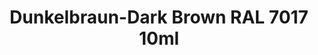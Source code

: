 ---
layout: product
title: "Dunkelbraun-Dark Brown RAL 7017  10ml"
price: "330" 
desc: "Nitro 10mL"
img_path: "/assets/img/RC056.webp"
brand: "AK "
available: true
special_offer: false
new: false
soon: false
cat: "020000"
subcat: "020200"
subsubcat: "020201"
sifra: "RC056"
popular: false
spec: false
---